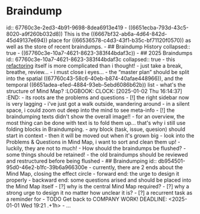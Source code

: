 # Braindump
id:: 67760c3e-2ed3-4b91-9698-8dea6913e419
	- ((6651ecba-793d-43c5-8020-a9f260b032d8)) This is the ((6667bf32-ab6a-4d64-842d-45d49137e694)) place for ((66536578-c4d3-43f1-b35c-bf71120f0570)) as well as the store of recent braindumps.
	- ## Braindump History
	  collapsed:: true
		- ((67760c3e-10a7-4621-8623-383f44bdaf3c))
	- ## 2025 Braindumps
	  id:: 67760c3e-10a7-4621-8623-383f44bdaf3c
	  collapsed:: true
		- this [refactoring](((67710747-2982-4134-875e-3b715313db87))) itself is more complicated than i thought!
		- just take a break, breathe, review...
		- i must close i eyes...
		- the “master plan” should be split into the spatial ((67760c43-58c6-40eb-b874-40afae448966)), and the temporal ((6651adea-e1ed-4884-93eb-5ebd6086b62b)) list
		- what's the structure of Mind Map?
		  :LOGBOOK:
		  CLOCK: [2025-01-02 Thu 16:14:37]
		  :END:
			- its roots are the problems and questions
		- [!] the right sidebar now is very lagging
		- i've just got a walk outside, wandering around
			- in a silent space, i could zoom out deep into the mind to see meta-info
			- [!] the braindumping texts didn't show the overall image!!
				- for an overview, the most thing can be done with text is to fold them up... that's why i still use folding blocks in Braindumping.
		- any block (task, issue, quesion) should start in context
			- then it will be moved out when it's grown big
		- look into the Problems & Questions in Mind Map, i want to sort and clean them up!
			- luckily, they are not to much!
		- How should the braindumps be flushed?
			- some things should be retained!
			- the old braindumps should be reviewed and restructured before being flushed
	- ## Braindumping
	  id:: db954501-95d0-46e2-b1fc-39b6a966300e
		- currently, there are 2 ends about the Mind Map, closing the effect circle
			- forward end: the urge to design it properly
			- backward end: some questions arised and should be placed into the Mind Map itself
				- [?] why is the central Mind Map required?
				- [?] why a strong urge to design it no matter how unclear it is?
		- [?] a recurrent task as a reminder for
			- TODO Get back to COMPANY WORK!
			  DEADLINE: <2025-01-01 Wed 19:21 .+1h>
		- ...